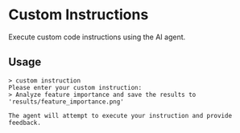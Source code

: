 # Custom Instructions

Execute custom code instructions using the AI agent.

## Usage

```plaintext
> custom instruction
Please enter your custom instruction:
> Analyze feature importance and save the results to 'results/feature_importance.png'

The agent will attempt to execute your instruction and provide feedback.
